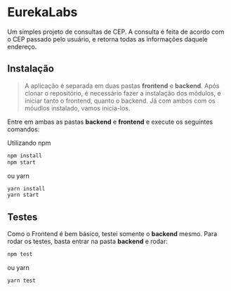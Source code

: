 # EurekaLabs

Um simples projeto de consultas de CEP. A consulta é feita de acordo com o CEP passado pelo usuário, e retorna todas as informações daquele endereço.

## Instalação

> A aplicação é separada em duas pastas **frontend** e **backend**. Após clonar o repositório, é necessário fazer a instalação dos módulos, e iniciar tanto o frontend, quanto o backend. Já com ambos com os móudlos instalado, vamos inicia-los.

Entre em ambas as pastas **backend** e **frontend** e execute os seguintes comandos:

Utilizando npm

```bash
npm install
npm start
```

ou yarn

```bash
yarn install
yarn start
```

## Testes

Como o Frontend é bem básico, testei somente o **backend** mesmo. Para rodar os testes, basta entrar na pasta **backend** e rodar:

```bash
npm test
```

ou yarn

```bash
yarn test
```
